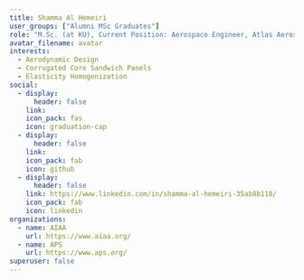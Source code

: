 ```yaml
---
title: Shamma Al Hemeiri
user_groups: ["Alumni MSc Graduates"]
role: "M.Sc. (at KU), Current Position: Aerospace Engineer, Atlas Aerospace"
avatar_filename: avatar
interests:
  - Aerodynamic Design
  - Corrugated Core Sandwich Panels
  - Elasticity Homogenization
social:
  - display:
      header: false
    link: 
    icon_pack: fas
    icon: graduation-cap
  - display:
      header: false
    link: 
    icon_pack: fab
    icon: github
  - display:
      header: false
    link: https://www.linkedin.com/in/shamma-al-hemeiri-35ab8b118/
    icon_pack: fab
    icon: linkedin
organizations:
  - name: AIAA
    url: https://www.aiaa.org/
  - name: APS
    url: https://www.aps.org/
superuser: false
---
```

